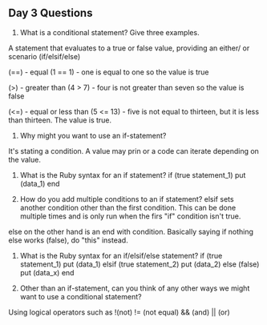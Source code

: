 ## Day 3 Questions

1. What is a conditional statement? Give three examples.

A statement that evaluates to a true or false value, providing an either/ or scenario (if/elsif/else)

(==) - equal
(1 == 1) - one is equal to one so the value is true

(>) - greater than
(4 > 7) - four is not greater than seven so the value is false

(<=) - equal or less than
(5 <= 13) - five is not equal to thirteen, but it is less than thirteen. The value is true.


1. Why might you want to use an if-statement?

It's stating a condition. A value may prin or a code can iterate depending on the value.

1. What is the Ruby syntax for an if statement?
if (true statement_1)
    put (data_1)
end

1. How do you add multiple conditions to an if statement?
elsif sets another condition other than the first condition. This can be done multiple times and is only run when the firs "if" condition isn't true.

else on the other hand is an end with condition. Basically saying if nothing else works (false), do "this" instead.

1. What is the Ruby syntax for an if/elsif/else statement?
if (true statement_1)
    put (data_1)
  elsif (true statement_2)
    put (data_2)
  else (false)
      put (data_x)
end

1. Other than an if-statement, can you think of any other ways we might want to use a conditional statement?

Using logical operators such as !(not) != (not equal) && (and) || (or)
